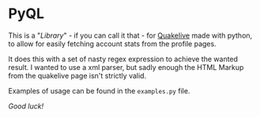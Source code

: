 PyQL
======================

This is a "*Library*" - if you can call it that - for [Quakelive](http://www.quakelive.com/) made with python, to allow for easily fetching account stats from the profile pages.

It does this with a set of nasty regex expression to achieve the wanted result. I wanted to use a xml parser, but sadly enough the HTML Markup from the quakelive page isn't strictly valid.

Examples of usage can be found in the `examples.py` file.

*Good luck!*

